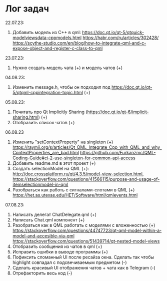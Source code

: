 # Лог задач

22.07.23:
1. Добавить модель из C++ в qml:
https://doc.qt.io/qt-5/qtquick-modelviewsdata-cppmodels.html
https://habr.com/ru/articles/302428/
https://scythe-studio.com/en/blog/how-to-integrate-qml-and-c-expose-object-and-register-c-class-to-qml


23.07.23:
1. Нужно создать модель чата (+) и модель чатов (+)

04.08.23:
1. Изменить message.h, чтобы он подходил под https://doc.qt.io/qt-5/qtqml-cppintegration-topic.html (+)

05.08.23:
1. Почитать про Qt Implicitly Sharing (https://doc.qt.io/qt-6/implicit-sharing.html) (+)
2. Отобразить список чатов (+)


06.08.23
1. Изменить "setContextProperty" на singleton (+)
https://raymii.org/s/articles/Qt_QML_Integrate_Cpp_with_QML_and_why_ContextProperties_are_bad.html
https://github.com/Furkanzmc/QML-Coding-Guide#ci-2-use-singleton-for-common-api-access
2. Добавить readme.md в этот проект (+)
3. Создать selectionModel на QML (+):
 http://doc.crossplatform.ru/qt/4.3.5/model-view-selection.html, https://stackoverflow.com/questions/41566115/purpose-and-usage-of-itemselectionmodel-in-qml 
4. Разобраться как работь с сигналами-слотами в QML (+)
https://het.as.utexas.edu/HET/Software/html/qmlevents.html


07.08.23:
1. Написать делегат ChatDelegate.qml (+)
2. Написать Chat.qml компонент (+)
3. Разобраться как в QML работать с моделями с вложенностью (+)
https://stackoverflow.com/questions/44747723/qt-qml-model-within-a-model-and-accesible-via-qml
https://stackoverflow.com/questions/51439714/qt-nested-model-views
4. Отобразить сообщения из чатов в qml (+)
5. Исправить ошибки в выводе программы (+)
5. Пофиксить сломанный UI после ресайза окна. Сделать так чтобы highlight совпадал с подсвечиваемым предметом (-)
5. Сделать красивый UI отображения чатов + чата как в Telegram (-)
6. Отрефакторить весь код (-)